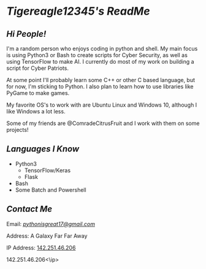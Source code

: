 
# ***Tigereagle12345's ReadMe***

## ***Hi People!***
                                                                  
I'm a random person who enjoys coding in python and shell. My main focus is using Python3 or Bash to create scripts for Cyber Security, as well as using        TensorFlow to make AI. I currently do most of my work on building a script for Cyber Patriots. 

At some point I'll probably learn some C++ or other C based language, but for now, I'm sticking to Python. I also plan to learn how to use libraries like PyGame to make games.

My favorite OS's to work with are Ubuntu Linux and Windows 10, although I like Windows a lot less.

Some of my friends are @ComradeCitrusFruit and I work with them on some projects!


## ***Languages I Know***

- Python3
  - TensorFlow/Keras
  - Flask
- Bash
- Some Batch and Powershell


## ***Contact Me***

Email:  *<pythonisgreat17@gmail.com>*

Address: A Galaxy Far Far Away

IP Address: [142.251.46.206](142.251.46.206)

<ip>142.251.46.206<\ip>
